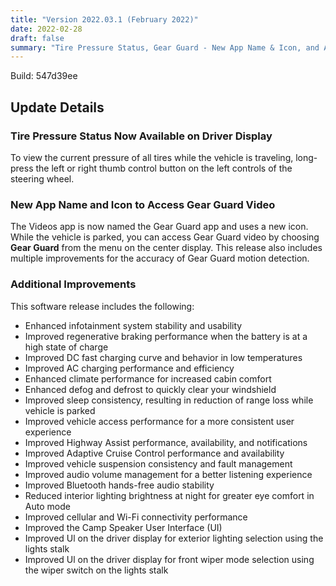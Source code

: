 ```yaml
---
title: "Version 2022.03.1 (February 2022)"
date: 2022-02-28
draft: false
summary: "Tire Pressure Status, Gear Guard - New App Name & Icon, and Additional Improvements"
---
```

Build: 547d39ee

## Update Details

### Tire Pressure Status Now Available on Driver Display
To view the current pressure of all tires while the vehicle is traveling, long-press the left or right thumb control button
on the left controls of the steering wheel.

### New App Name and Icon to Access Gear Guard Video
The Videos app is now named the Gear Guard app and uses a new icon. While the vehicle is parked, you can access Gear
Guard video by choosing **Gear Guard** from the menu on the center display. This release also includes multiple
improvements for the accuracy of Gear Guard motion detection.

### Additional Improvements
This software release includes the following:
* Enhanced infotainment system stability and usability
* Improved regenerative braking performance when the battery is at a high state of charge
* Improved DC fast charging curve and behavior in low temperatures
* Improved AC charging performance and efficiency
* Enhanced climate performance for increased cabin comfort
* Enhanced defog and defrost to quickly clear your windshield
* Improved sleep consistency, resulting in reduction of range loss while vehicle is parked
* Improved vehicle access performance for a more consistent user experience
* Improved Highway Assist performance, availability, and notifications
* Improved Adaptive Cruise Control performance and availability
* Improved vehicle suspension consistency and fault management
* Improved audio volume management for a better listening experience
* Improved Bluetooth hands-free audio stability
* Reduced interior lighting brightness at night for greater eye comfort in Auto mode
* Improved cellular and Wi-Fi connectivity performance
* Improved the Camp Speaker User Interface (UI)
* Improved Ul on the driver display for exterior lighting selection using the lights stalk
* Improved Ul on the driver display for front wiper mode selection using the wiper switch on the lights stalk